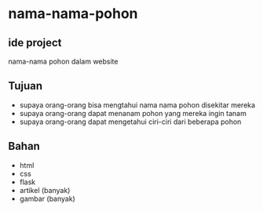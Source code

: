 # nama-nama-pohon
## ide project
nama-nama pohon dalam website
## Tujuan
* supaya orang-orang bisa mengtahui nama nama pohon disekitar mereka
* supaya orang-orang dapat menanam pohon yang mereka ingin tanam
* supaya orang-orang dapat mengetahui ciri-ciri dari beberapa pohon
## Bahan
* html
* css
* flask
* artikel (banyak)
* gambar (banyak)
